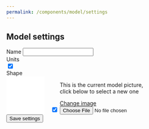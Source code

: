 ```yaml
---
permalink: /components/model/settings
---
```

<!-- Start of /components/model/settings -->
<div class="container">
<div class="row">
<div class="col-sm-8 offset-sm-2 col-md-6 offset-md-3 mt-2" id="settings-inner">
<h2>Model settings</h2>
<form id="settings-form">
    <!-- username -->
    <div class="input-group key-sm mt-4">
        <span class="input-group-addon td-key">Name</span>
        <input class="form-number form-control" id="name" name="name" value="" type="text">
    </div>
    <!-- units -->
    <div class="input-group key-toggle key-sm mt-4 mb-4">
        <span class="input-group-addon td-key">Units</span>
        <div class="toggle toggle-light" id="units-toggle"></div>
    </div>
    <input class="hidden" id="units" name="units" value="imperial" type="checkbox" checked="">
    <!-- body -->
    <div class="input-group key-toggle key-sm mt-4 mb-4">
        <span class="input-group-addon td-key">Shape</span>
        <div class="toggle toggle-light" id="body-toggle"></div>
    </div>
    <input class="hidden" id="body" name="body" value="female" type="checkbox" checked="">
    <!-- picture -->
        <div class="bg-thematic drop-shadow" id="picture-key" style="width: 100px; height: 100px; background-color: #fff; display: inline-block; margin-right: 1rem; float: left;"></div>
        <div style="display: inline-block; width: 250px;">
            <p id="picture-msg">This is the current model picture, click below to select a new one</p>
            <a class="btn btn-outline-primary" id="picture-btn" href="#">Change image</a>
            <input class="hidden" id="file" name="file" type="file">
            <input class="hidden" id="picture" name="picture" type="hidden">
        </div>
    <div id="loader" class=""><button type="submit" class="btn btn-primary btn-lg mt-5 btn-block disabled">Save settings</button></div>
</form>
</div>
</div>
</div>
<!-- End of /components/model/settings -->
